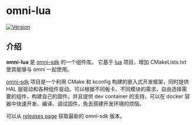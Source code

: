 # omni-lua

[![Version](https://img.shields.io/github/v/release/LuckkMaker/omni-lua)](https://github.com/LuckkMaker/omni-lua/releases/latest)


## 介绍

**omni-lua** 是 [omni-sdk](https://github.com/LuckkMaker/omni-sdk) 的一个组件库。 它基于 [lua](https://github.com/lua/lua) 项目，增加 CMakeLists.txt 使其能够与 omni 一起使用。

[omni-sdk](https://github.com/LuckkMaker/omni) 项目是一个利用 CMake 和 kconfig 构建的嵌入式开发框架，同时提供 HAL 层驱动和各种组件驱动。可以根据不同板卡、不同模块的需求，自由选择需要的组件，构建自己的固件。并且提供 dev container 的支持，可以在 docker 容器中快速开发、编译、调试固件，免去搭建开发环境的烦恼。

可以从 [releases page](https://github.com/LuckkMaker/omni-sdk/releases) 获取最新的 omni-sdk 版本。
